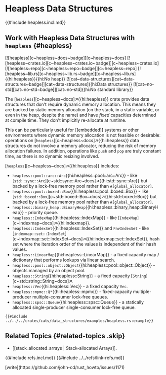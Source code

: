 # Heapless Data Structures

{{#include heapless.incl.md}}

## Work with Heapless Data Structures with `heapless` {#heapless}

[![heapless][c~heapless~docs~badge]][c~heapless~docs] [![heapless~crates.io][c~heapless~crates.io~badge]][c~heapless~crates.io] [![heapless~repo][c~heapless~repo~badge]][c~heapless~repo] [![heapless~lib.rs][c~heapless~lib.rs~badge]][c~heapless~lib.rs]{{hi:heapless}}{{hi:No heap}} [![cat~data-structures][cat~data-structures~badge]][cat~data-structures]{{hi:Data structures}} [![cat~no-std][cat~no-std~badge]][cat~no-std]{{hi:No standard library}}

The [`heapless`][c~heapless~docs]↗{{hi:heapless}} crate provides data structures that don't require dynamic memory allocation. This means they are backed by static memory allocation (on the stack, in a static variable, or even in the heap, despite the name) and have _fixed_ capacities determined at compile time. They don't implicitly re-allocate at runtime.

This can be particularly useful for [[embedded]] systems or other environments where dynamic memory allocation is not feasible or desirable: operations on [`heapless`][c~heapless~docs]↗{{hi:heapless}} data structures do not involve a memory allocator, reducing the risk of memory allocation failures. In addition, operations like `push` and `pop` are truly constant time, as there is no dynamic resizing involved.

[`heapless`][c~heapless~docs]↗{{hi:heapless}} includes:

- `heapless::pool::arc::Arc`{{hi:heapless::pool::arc::Arc}} - like [`std::sync::Arc`][c~std::sync::Arc~docs]↗{{hi:std::sync::Arc}} but backed by a lock-free memory pool rather than `#[global_allocator]`.
- `heapless::pool::boxed::Box`{{hi:heapless::pool::boxed::Box}} - like [`std::boxed::Box`][c~std::boxed::Box~docs]↗{{hi:std::boxed::Box}} but backed by a lock-free memory pool rather than `#[global_allocator]`.
- `heapless::binary_heap::BinaryHeap`{{hi:heapless::binary_heap::BinaryHeap}} - priority queue.
- `heapless::IndexMap`{{hi:heapless::IndexMap}} - like [`IndexMap`][c~indexmap~docs]↗{{hi:indexmap}}.
- `heapless::IndexSet`{{hi:heapless::IndexSet}} and `FnvIndexSet` - like [`indexmap::set::IndexSet`][c~indexmap::set::IndexSet~docs]↗{{hi:indexmap::set::IndexSet}}, hash set where the iteration order of the values is independent of their hash values.
- `heapless::LinearMap`{{hi:heapless::LinearMap}} - a fixed capacity map / dictionary that performs lookups via linear search.
- `heapless::pool::object::Object`{{hi:heapless::pool::object::Object}} - objects managed by an object pool.
- `heapless::String`{{hi:heapless::String}} - a fixed capacity [`String`][c~std::string::String~docs]↗.
- `heapless::Vec`{{hi:heapless::Vec}} - a fixed capacity `Vec`.
- `heapless::mpmc::Q*`{{hi:heapless::mpmc}} - fixed-capacity multiple-producer multiple-consumer lock-free queues.
- `heapless::spsc::Queue`{{hi:heapless::spsc::Queue}} - a statically allocated single-producer single-consumer lock-free queue.

```rust,editable,noplayground
{{#include ../../../crates/cats/data_structures/examples/heapless.rs:example}}
```

## Related Topics {#related-topics .skip}

- [[stack_allocated_arrays | Stack-allocated Arrays]].

{{#include refs.incl.md}}
{{#include ../../refs/link-refs.md}}

<div class="hidden">
[write](https://github.com/john-cd/rust_howto/issues/1171)
</div>
